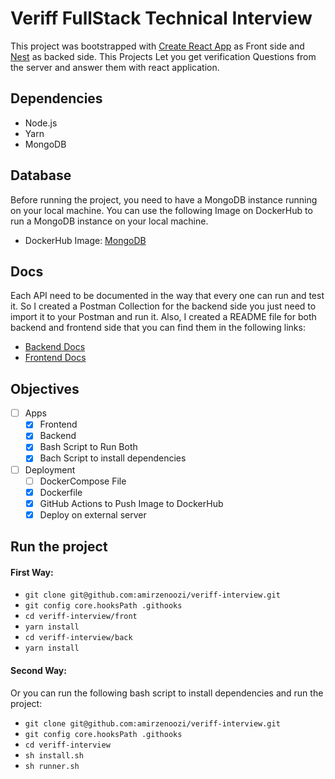# Veriff FullStack Technical Interview

This project was bootstrapped with [Create React App](https://github.com/facebook/create-react-app) as Front side and [Nest](https://github.com/nestjs/nest) as backed side.
This Projects Let you get verification Questions from the server and answer them with react application.

## Dependencies
- Node.js
- Yarn
- MongoDB

## Database
Before running the project, you need to have a MongoDB instance running on your local machine. 
You can use the following Image on DockerHub to run a MongoDB instance on your local machine.

- DockerHub Image: [MongoDB](https://hub.docker.com/r/mongodb/mongodb-community-server)


## Docs
Each API need to be documented in the way that every one can run and test it.
So I created a Postman Collection for the backend side you just need to import it to your Postman and run it.
Also, I created a README file for both backend and frontend side that you can find them in the following links:
- [Backend Docs](./back/README.md)
- [Frontend Docs](./front/README.md)

## Objectives
- [ ] Apps
  - [x] Frontend
  - [x] Backend
  - [x] Bash Script to Run Both
  - [x] Bach Script to install dependencies
- [ ] Deployment
  - [ ] DockerCompose File
  - [x] Dockerfile
  - [x] GitHub Actions to Push Image to DockerHub
  - [x] Deploy on external server

## Run the project
#### First Way:
- ``` git clone git@github.com:amirzenoozi/veriff-interview.git ```
- ``` git config core.hooksPath .githooks ```
- ``` cd veriff-interview/front ```
- ``` yarn install ```
- ``` cd veriff-interview/back ```
- ``` yarn install ```

#### Second Way:
Or you can run the following bash script to install dependencies and run the project:
- ``` git clone git@github.com:amirzenoozi/veriff-interview.git ```
- ``` git config core.hooksPath .githooks ```
- ``` cd veriff-interview ```
- ``` sh install.sh ```
- ``` sh runner.sh ```
